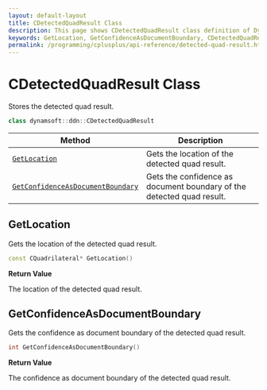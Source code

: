 ```yaml
---
layout: default-layout
title: CDetectedQuadResult Class
description: This page shows CDetectedQuadResult class definition of Dynamsoft Document Normalizer SDK C++ Edition.
keywords: GetLocation, GetConfidenceAsDocumentBoundary, CDetectedQuadResult, api reference
permalink: /programming/cplusplus/api-reference/detected-quad-result.html
---
```


# CDetectedQuadResult Class

Stores the detected quad result.

```cpp
class dynamsoft::ddn::CDetectedQuadResult
```

| Method | Description |
|--------|-------------|
| [`GetLocation`](#getlocation) | Gets the location of the detected quad result.|
| [`GetConfidenceAsDocumentBoundary`](#getconfidenceasdocumentboundary) | Gets the confidence as document boundary of the detected quad result.|

## GetLocation

Gets the location of the detected quad result.

```cpp
const CQuadrilateral* GetLocation() 
```

**Return Value**

The location of the detected quad result.

## GetConfidenceAsDocumentBoundary

Gets the confidence as document boundary of the detected quad result.

```cpp
int GetConfidenceAsDocumentBoundary() 
```

**Return Value**

The confidence as document boundary of the detected quad result.
